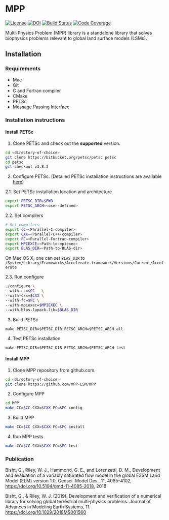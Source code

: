 # MPP

[![License](https://img.shields.io/badge/License-BSD%203--Clause-blue.svg)](https://github.com/MPP-LSM/MPP/blob/master/License.txt)
[![DOI](https://zenodo.org/badge/117907556.svg)](https://zenodo.org/badge/latestdoi/117907556)
[![Build Status](https://travis-ci.org/MPP-LSM/MPP.svg?branch=master)](https://travis-ci.org/MPP-LSM/MPP)
[![Code Coverage](https://codecov.io/gh/MPP-LSM/MPP/branch/master/graph/badge.svg)](https://codecov.io/gh/MPP-LSM/MPP)

Multi-Physics Problem (MPP) library is a standalone library that
solves biophysics problems relevant to global land surface models (LSMs).


## Installation

### Requirements

* Mac
* Git 
* C and Fortran compiler
* CMake
* PETSc
* Message Passing Interface


### Installation instructions

#### 

#### Install PETSc

1. Clone PETSc and check out the **supported** version.
```sh
cd <directory-of-choice>
git clone https://bitbucket.org/petsc/petsc petsc
cd petsc
git checkout v3.8.3
```

2. Configure PETSc. (Detailed PETSc installation instructions are available [here](http://www.mcs.anl.gov/petsc/documentation/installation.html))


2.1. Set PETSc installation location and architecture
```sh
export PETSC_DIR=$PWD
export PETSC_ARCH=<user-defined>
```

2.2. Set compilers
```sh
# Set compilers
export CC=<Parallel-C-compiler>
export CXX=<Parallel-C++-compiler>
export FC=<Parallel-Fortran-compiler>
export MPIEXCE=<Path-to-mpiexec>
export BLAS_DIR=<Path-to-BLAS-dir>
```

On Mac OS X, one can set `BLAS_DIR` to `/System/Library/Frameworks/Accelerate.framework/Versions/Current/Accelerate`


2.3. Run configure 
```sh
./configure \
--with-cc=$CC   \
--with-cxx=$CXX \
--with-fc=$FC \
--with-mpiexec=$MPIEXEC \
--with-blas-lapack-lib=$BLAS_DIR
```

3. Build PETSc
```
make PETSC_DIR=$PETSC_DIR PETSC_ARCH=$PETSC_ARCH all
```

4. Test PETSc installation
```
make PETSC_DIR=$PETSC_DIR PETSC_ARCH=$PETSC_ARCH test
```

#### Install MPP

1. Clone MPP repository from github.com.
```sh
cd <directory-of-choice>
git clone https://github.com/MPP-LSM/MPP
```

2. Configure MPP
```sh
cd MPP
make CC=$CC CXX=$CXX FC=$FC config
```

3. Build MPP
```sh
make CC=$CC CXX=$CXX FC=$FC install
```

4. Run MPP tests
```sh
make CC=$CC CXX=$CXX FC=$FC test
```

### Publication

Bisht, G., Riley, W. J., Hammond, G. E., and Lorenzetti, D. M.,
Development and evaluation of a variably saturated flow model in the global E3SM
Land Model (ELM) version 1.0, Geosci. Model Dev., 11, 4085-4102,
https://doi.org/10.5194/gmd-11-4085-2018, 2018

Bisht, G., & Riley, W. J. (2019). Development and verification of a numerical library
for solving global terrestrial multi‐physics problems. Journal of Advances in
Modeling Earth Systems, 11. https://doi.org/10.1029/2018MS001560

